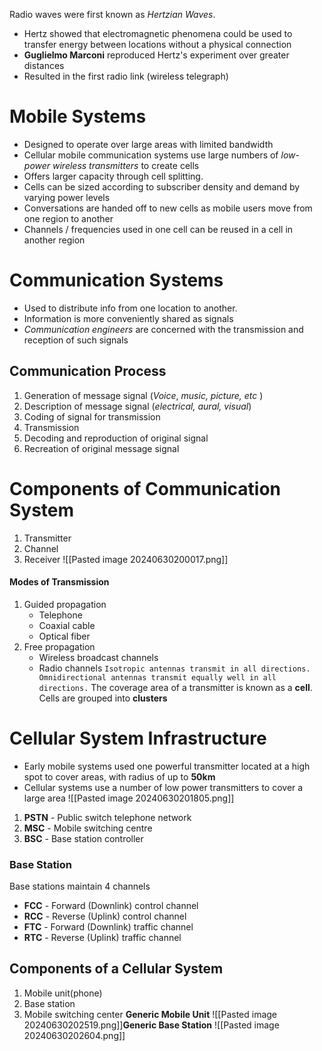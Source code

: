 Radio waves were first known as *Hertzian Waves*. 
- Hertz showed that electromagnetic phenomena could be used to transfer energy between locations without a physical connection
- **Guglielmo Marconi** reproduced Hertz's experiment over greater distances
- Resulted in the first radio link (wireless telegraph)

# Mobile Systems
- Designed to operate over large areas with limited bandwidth
- Cellular mobile communication systems use large numbers of *low-power wireless transmitters*  to create cells
- Offers larger capacity through cell splitting.
- Cells can be sized according to subscriber density and demand by varying power levels
- Conversations are handed off to new cells as mobile users move from one region to another
- Channels / frequencies used in one cell can be reused in a cell in another region

# Communication Systems
- Used to distribute info from one location to another.
- Information is more conveniently shared as signals
- *Communication engineers*  are concerned with the transmission and reception of such signals
## Communication Process
1. Generation of message signal (*Voice*, *music, picture, etc* )
2. Description of message signal (*electrical, aural, visual*)
3. Coding of signal for transmission
4. Transmission
5. Decoding and reproduction of original signal
6. Recreation of original message signal
# Components of Communication System
1. Transmitter
2. Channel
3. Receiver
![[Pasted image 20240630200017.png]]
#### Modes of Transmission
1. Guided propagation 
    - Telephone
    - Coaxial cable
    - Optical fiber
2. Free propagation
    - Wireless broadcast channels
    - Radio channels
`Isotropic antennas transmit in all directions. Omnidirectional antennas transmit equally well in all directions.`
The coverage area of a transmitter is known as a **cell**. Cells are grouped into **clusters**

# Cellular System Infrastructure
- Early mobile systems used one powerful transmitter located at a high spot to cover areas, with radius of up to **50km**
- Cellular systems use a number of low power transmitters to cover a large area
![[Pasted image 20240630201805.png]]
1. **PSTN** - Public switch telephone network
2. **MSC** - Mobile switching centre
3. **BSC** - Base station controller
### Base Station
Base stations maintain 4 channels
- **FCC** - Forward (Downlink) control channel
- **RCC** - Reverse (Uplink) control channel
- **FTC** - Forward (Downlink) traffic channel
- **RTC** - Reverse (Uplink) traffic channel

## Components of a Cellular System
1. Mobile unit(phone)
2. Base station
3. Mobile switching center
**Generic Mobile Unit**
![[Pasted image 20240630202519.png]]**Generic Base Station**
![[Pasted image 20240630202604.png]]